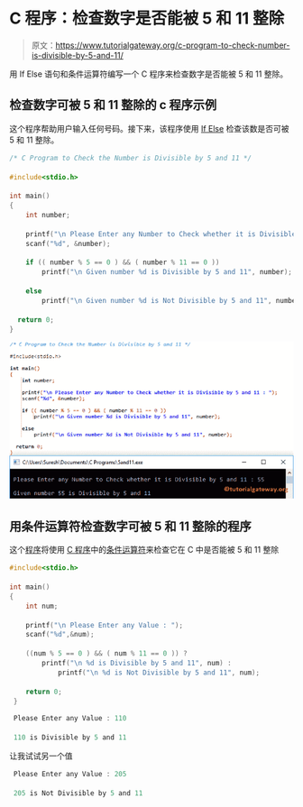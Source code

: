 # C 程序：检查数字是否能被 5 和 11 整除

> 原文：<https://www.tutorialgateway.org/c-program-to-check-number-is-divisible-by-5-and-11/>

用 If Else 语句和条件运算符编写一个 C 程序来检查数字是否能被 5 和 11 整除。

## 检查数字可被 5 和 11 整除的 c 程序示例

这个程序帮助用户输入任何号码。接下来，该程序使用 [If Else](https://www.tutorialgateway.org/if-else-statement-in-c/) 检查该数是否可被 5 和 11 整除。

```c
/* C Program to Check the Number is Divisible by 5 and 11 */

#include<stdio.h>

int main()
{
  	int number;

  	printf("\n Please Enter any Number to Check whether it is Divisible by 5 and 11 : ");
  	scanf("%d", &number);

  	if (( number % 5 == 0 ) && ( number % 11 == 0 ))
     	printf("\n Given number %d is Divisible by 5 and 11", number);

  	else
    	printf("\n Given number %d is Not Divisible by 5 and 11", number);

  return 0;
}
```

![C Program to Check the Number is Divisible by 5 and 11 1](img/068a013807eaacc84dde3eba97d461ca.png)

## 用条件运算符检查数字可被 5 和 11 整除的程序

这个[程序](https://www.tutorialgateway.org/c-programming-examples/)将使用 [C 程序](https://www.tutorialgateway.org/c-programming/)中的[条件运算符](https://www.tutorialgateway.org/conditional-operator-in-c/)来检查它在 C 中是否能被 5 和 11 整除

```c
#include<stdio.h>

int main()
{
	int num;

  	printf("\n Please Enter any Value : ");
  	scanf("%d",&num);

  	((num % 5 == 0 ) && ( num % 11 == 0 )) ? 
  		printf("\n %d is Divisible by 5 and 11", num) : 
			printf("\n %d is Not Divisible by 5 and 11", num);

 	return 0;
 }
```

```c
 Please Enter any Value : 110

 110 is Divisible by 5 and 11
```

让我试试另一个值

```c
 Please Enter any Value : 205

 205 is Not Divisible by 5 and 11
```